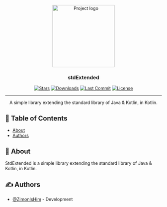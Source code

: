 <p align="center">
  <a href="https://github.com/ZimonIsHim/stdExtended" rel="noopener">
 <img width=200px height=200px src="https://i.imgur.com/1CWWMG5.png" alt="Project logo"></a>
</p>

<h3 align="center">stdExtended</h3>

<div align="center">

[![Stars](https://img.shields.io/github/stars/ZimonIsHim/stdExtended)](https://github.com/ZimonIsHim/stdExtended/stargazers)
[![Downloads](https://img.shields.io/github/downloads/ZimonIsHim/stdExtended/total)](https://github.com/ZimonIsHim/stdExtended/releases)
[![Last Commit](https://img.shields.io/github/last-commit/ZimonIsHim/stdExtended)](https://github.com/ZimonIsHim/stdExtended/commits/development)
[![License](https://img.shields.io/github/license/ZimonIsHim/stdExtended)](/LICENSE)

</div>

---

<p align="center"> A simple library extending the standard library of Java & Kotlin, in Kotlin.
    <br> 
</p>

## 📝 Table of Contents
- [About](#about)
- [Authors](#authors)

## 🧐 About <a name = "about"></a>
StdExtended is a simple library extending the standard library of Java & Kotlin, in Kotlin.

## ✍️ Authors <a name = "authors"></a>
- [@ZimonIsHim](https://github.com/ZimonIsHim) - Development
